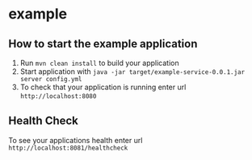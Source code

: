 # example

How to start the example application
---

1. Run `mvn clean install` to build your application
1. Start application with `java -jar target/example-service-0.0.1.jar server config.yml`
1. To check that your application is running enter url `http://localhost:8080`

Health Check
---

To see your applications health enter url `http://localhost:8081/healthcheck`

